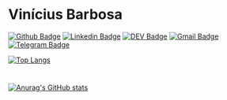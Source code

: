 # Vinícius Barbosa

[![Github Badge](https://img.shields.io/badge/-Github-000?style=flat-square&logo=Github&logoColor=white&link=https://github.com/Vinibrb)](https://github.com/Vinibrb)
[![Linkedin Badge](https://img.shields.io/badge/-LinkedIn-blue?style=flat-square&logo=Linkedin&logoColor=white&link=https://www.linkedin.com/in/vinibrb/)](https://www.linkedin.com/in/vinibrb/)
[![DEV Badge](https://img.shields.io/badge/-DEV.to-000?style=flat-square&logo=dev.to&logoColor=white&link=https://dev.to/vinibrb)](https://dev.to/vinibrb)
[![Gmail Badge](https://img.shields.io/badge/-Gmail-c14438?style=flat-square&logo=Gmail&logoColor=white&link=mailto:vinibrb@gmail.com)](mailto:vinibrb@gmail.com)
[![Telegram Badge](https://img.shields.io/badge/-Telegram-1ca0f1?style=flat-square&labelColor=1ca0f1&logo=telegram&logoColor=white&link=https://t.me/vinibrb)](https://t.me/vinibrb)

[![Top Langs](https://github-readme-stats.vercel.app/api/top-langs/?username=Vinibrb)](https://github.com/anuraghazra/github-readme-stats)
# 
[![Anurag's GitHub stats](https://github-readme-stats.vercel.app/api?username=Vinibrb&theme=synthwave&show_icons=true?count_private=true)](https://github.com/anuraghazra/github-readme-stats)

<!--
**Vinibrb/Vinibrb** is a ✨ _special_ ✨ repository because its `README.md` (this file) appears on your GitHub profile.

Here are some ideas to get you started:

- 🔭 I’m currently working on ...
- 🌱 I’m currently learning ...
- 👯 I’m looking to collaborate on ...
- 🤔 I’m looking for help with ...
- 💬 Ask me about ...
- 📫 How to reach me: ...
- 😄 Pronouns: ...
- ⚡ Fun fact: ...
-->
